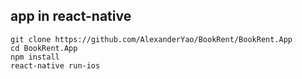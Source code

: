 ## app in react-native

```
git clone https://github.com/AlexanderYao/BookRent/BookRent.App
cd BookRent.App
npm install
react-native run-ios
```
